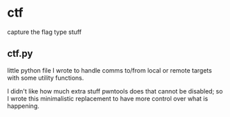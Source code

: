 # ctf
capture the flag type stuff

## ctf.py
little python file I wrote to handle comms to/from local or remote targets with some utility functions. 

I didn't like how much extra stuff pwntools does that cannot be disabled; so I wrote this minimalistic replacement to have more control over what is happening.
